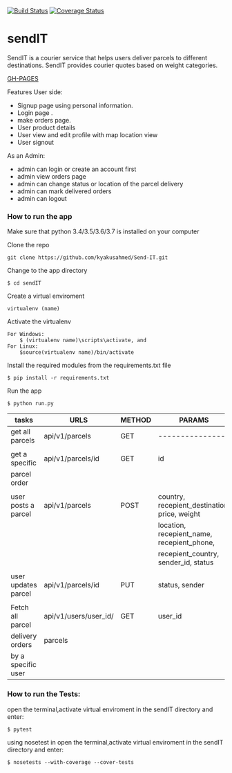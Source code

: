 [![Build Status](https://travis-ci.org/kyakusahmed/Send-IT.svg?branch=challenge-3%2FDB)](https://travis-ci.org/kyakusahmed/Send-IT)
[![Coverage Status](https://coveralls.io/repos/github/kyakusahmed/Send-IT/badge.svg?branch=challenge-3%2FDB)](https://coveralls.io/github/kyakusahmed/Send-IT?branch=challenge-3%2FDB)



# sendIT
SendIT is a courier service that helps users deliver parcels to different destinations. SendIT provides courier quotes based on weight categories.

[GH-PAGES](https://kyakusahmed.github.io/Send-IT/UI)


 Features
 User side:

- Signup page using personal information.
- Login page .
- make orders page.
- User product details 
- User view and edit profile with map location view
- User signout


As an Admin:

- admin can login or create an account first
- admin view orders page
- admin can change status or location of the parcel delivery
- admin can mark delivered orders
- admin can logout


### How to run the app


Make sure that python 3.4/3.5/3.6/3.7 is installed on your computer

Clone the repo
```
git clone https://github.com/kyakusahmed/Send-IT.git
```
Change to the app directory
```
$ cd sendIT
```
Create a virtual enviroment
```
virtualenv (name)
```
Activate the virtualenv
```
For Windows:
	$ (virtualenv name)\scripts\activate, and  	
For Linux: 
 	$source(virtualenv name)/bin/activate
```
Install the required modules from the requirements.txt file 
```
$ pip install -r requirements.txt
```
Run the app
```
$ python run.py
```

| tasks               |    URLS                |  METHOD  |         PARAMS                                | 
| ------------------- | -----------------------|----------|-----------------------------------------------|
| get all parcels     | api/v1/parcels         |  GET     |   ---------------                             |
|                     |                        |          |                                               |
| get a specific      | api/v1/parcels/id      |  GET     |  id                                           |
| parcel order        |                        |          |                                               |
|                     |                        |          |                                               |
| user posts a parcel | api/v1/parcels         |  POST    | country, recepient_destination, price, weight | 
|                     |                        |          | location, recepient_name, recepient_phone,    | 
|	              |			       |	  | recepient_country, sender_id, status          | 
|                     |                        |          |                                               |
| user updates parcel | api/v1/parcels/id      |  PUT     | status, sender                                       |
|                     |                        |          |                                               |
| Fetch all parcel    | api/v1/users/user_id/  |  GET     | user_id                                       |
| delivery orders     | parcels                |          |                                               |
| by a specific user  |                        |          |                                               |
                                        
	
### How to run the Tests:

 open the terminal,activate virtual enviroment in the sendIT directory  and enter:
 ```
 $ pytest
```
 using nosetest  in open the terminal,activate virtual enviroment in the sendIT directory and enter:
 ```
 $ nosetests --with-coverage --cover-tests
 ```





